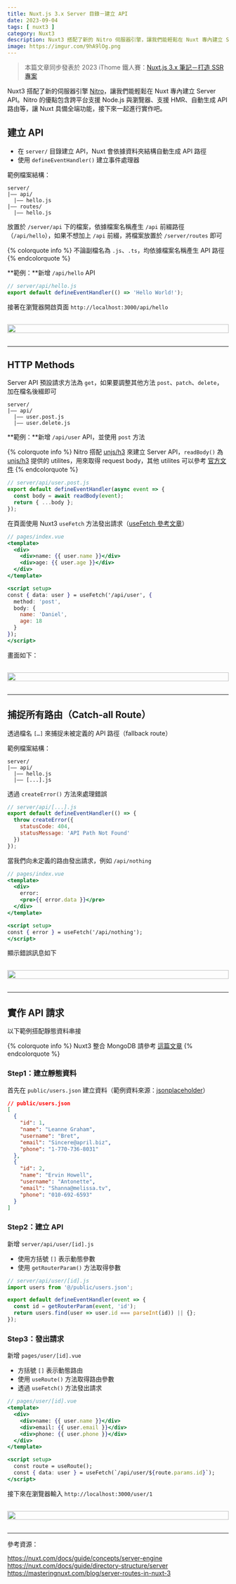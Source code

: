 ```yaml
---
title: Nuxt.js 3.x Server 目錄－建立 API
date: 2023-09-04
tags: [ nuxt3 ]
category: Nuxt3
description: Nuxt3 搭配了新的 Nitro 伺服器引擎，讓我們能輕鬆在 Nuxt 專內建立 Server API。Nitro 的優點包含跨平台支援 Node.js 與瀏覽器、支援 HMR、自動生成 API 路由等，讓 Nuxt 具備全端功能
image: https://imgur.com/9hA9lOg.png
---
```


> 本篇文章同步發表於 2023 iThome 鐵人賽：[Nuxt.js 3.x 筆記－打造 SSR 專案](https://ithelp.ithome.com.tw/articles/10327264)
>

Nuxt3 搭配了新的伺服器引擎 [Nitro](https://nitro.unjs.io/)，讓我們能輕鬆在 Nuxt 專內建立 Server API。Nitro 的優點包含跨平台支援 Node.js 與瀏覽器、支援 HMR、自動生成 API 路由等，讓 Nuxt 具備全端功能，接下來一起進行實作吧。

## **建立 API**

- 在 `server/` 目錄建立 API，Nuxt 會依據資料夾結構自動生成 API 路徑
- 使用 `defineEventHandler()` 建立事件處理器

<!-- more -->

範例檔案結構：

```
server/
|—— api/
  |—— hello.js
|—— routes/
  |—— hello.js
```

放置於 `/server/api` 下的檔案，依據檔案名稱產生 `/api` 前綴路徑（`/api/hello`），如果不想加上 `/api` 前綴，將檔案放置於 `/server/routes` 即可

{% colorquote info %}
不論副檔名為 `.js`、`.ts`，均依據檔案名稱產生 API 路徑
{% endcolorquote %}

**範例：**新增 `/api/hello` API

```jsx
// server/api/hello.js
export default defineEventHandler(() => 'Hello World!');
```

接著在瀏覽器開啟頁面 `http://localhost:3000/api/hello`

<div style="display: flex; justify-content: center; margin: 30px 0;">
  <img style="width: 100%; max-width: 100%;" src="https://imgur.com/LtH9Hcq.png">
</div>

---

## **HTTP Methods**

Server API 預設請求方法為 `get`，如果要調整其他方法 `post`、`patch`、`delete`，加在檔名後綴即可

```
server/
|—— api/
  |—— user.post.js
  |—— user.delete.js
```

**範例：**新增 `/api/user` API，並使用 `post` 方法

{% colorquote info %}
Nitro 搭配 [unjs/h3](https://github.com/unjs/h3) 來建立 Server API，`readBody()` 為 [unjs/h3](https://github.com/unjs/h3) 提供的 utilites，用來取得 request body，其他 utilites 可以參考 [官方文件](https://github.com/unjs/h3#utilities)
{% endcolorquote %}


```jsx
// server/api/user.post.js
export default defineEventHandler(async event => {
  const body = await readBody(event);
  return { ...body };
});
```

在頁面使用 Nuxt3 `useFetch` 方法發出請求（[useFetch 參考文章](https://clairechang.tw/2023/07/19/nuxt3/nuxt-v3-data-fetching/)）

```jsx
// pages/index.vue
<template>
  <div>
    <div>name: {{ user.name }}</div>
    <div>age: {{ user.age }}</div>
  </div>
</template>

<script setup>
const { data: user } = useFetch('/api/user', {
  method: 'post',
  body: {
    name: 'Daniel',
    age: 18
  }
});
</script>
```

畫面如下：

<div style="display: flex; justify-content: center; margin: 30px 0;">
  <img style="width: 100%; max-width: 100%;" src="https://imgur.com/8SHH2TG.png">
</div>

---

## **捕捉所有路由（Catch-all Route）**

透過檔名 `[…]` 來捕捉未被定義的 API 路徑（fallback route）

範例檔案結構：

```
server/
|—— api/
  |—— hello.js
  |—— [...].js
```

透過 `createError()` 方法來處理錯誤

```jsx
// server/api/[...].js
export default defineEventHandler(() => {
  throw createError({
    statusCode: 404,
    statusMessage: 'API Path Not Found'
  })
});
```

當我們向未定義的路由發出請求，例如 `/api/nothing`

```jsx
// pages/index.vue
<template>
  <div>
    error:
    <pre>{{ error.data }}</pre>
  </div>
</template>

<script setup>
const { error } = useFetch('/api/nothing');
</script>
```

顯示錯誤訊息如下

<div style="display: flex; justify-content: center; margin: 30px 0;">
  <img style="width: 100%; max-width: 100%;" src="https://imgur.com/fnF0enq.png">
</div>

---

## **實作 API 請求**

以下範例搭配靜態資料串接

{% colorquote info %}
Nuxt3 整合 MongoDB 請參考 [這篇文章](https://clairechang.tw/2023/09/22/nuxt3/nuxt-v3-mongodb-integration/)
{% endcolorquote %}

### **Step1：建立靜態資料**

首先在 `public/users.json` 建立資料（範例資料來源：[jsonplaceholder](https://jsonplaceholder.typicode.com/)）

```json
// public/users.json
[
  {
    "id": 1,
    "name": "Leanne Graham",
    "username": "Bret",
    "email": "Sincere@april.biz",
    "phone": "1-770-736-8031"
  },
  {
    "id": 2,
    "name": "Ervin Howell",
    "username": "Antonette",
    "email": "Shanna@melissa.tv",
    "phone": "010-692-6593"
  }
]
```

### **Step2：建立 API**

新增 `server/api/user/[id].js`

- 使用方括號 `[]` 表示動態參數
- 使用 `getRouterParam()` 方法取得參數

```jsx
// server/api/user/[id].js
import users from '@/public/users.json';

export default defineEventHandler(event => {
  const id = getRouterParam(event, 'id');
  return users.find(user => user.id === parseInt(id)) || {};
});
```

### **Step3：發出請求**

新增 `pages/user/[id].vue`

- 方括號 `[]` 表示動態路由
- 使用 `useRoute()` 方法取得路由參數
- 透過 `useFetch()` 方法發出請求

```jsx
// pages/user/[id].vue
<template>
  <div>
    <div>name: {{ user.name }}</div>
    <div>email: {{ user.email }}</div>
    <div>phone: {{ user.phone }}</div>
  </div>
</template>

<script setup>
  const route = useRoute();
  const { data: user } = useFetch(`/api/user/${route.params.id}`);
</script>
```

接下來在瀏覽器輸入 `http://localhost:3000/user/1`

<div style="display: flex; justify-content: center; margin: 30px 0;">
  <img style="width: 100%; max-width: 100%;" src="https://imgur.com/9hA9lOg.png">
</div>

---

參考資源：

https://nuxt.com/docs/guide/concepts/server-engine
https://nuxt.com/docs/guide/directory-structure/server
https://masteringnuxt.com/blog/server-routes-in-nuxt-3